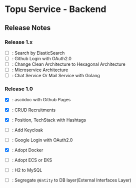 # Topu Service - Backend

## Release Notes

### Release 1.x

- [ ] : Search by ElasticSearch
- [ ] : Github Login with OAuth2.0
- [ ] : Change Clean Architecture to Hexagonal Architecture
- [ ] : Microservice Architecture
- [ ] : Chat Service Or Mail Service with Golang

### Release 1.0

- [x] : asciidoc with Github Pages
- [x] : CRUD Recruitments
- [x] : Position, TechStack with Hashtags
- [ ] : Add Keycloak
- [ ] : Google Login with OAuth2.0
- [x] : Adopt Docker
- [ ] : Adopt ECS or EKS
- [ ] : H2 to MySQL
- [ ] : Segregate `@Entity` to DB layer(External Interfaces Layer)


